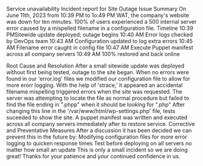 Service unavailability
Incident report for Site Outage
Issue Summary
On June 11th, 2023 from 10:39 PM to 1o:49 PM WAT, the company's website was down for ten minutes. 100% of users experienced a 500 internal server error caused by a mispelled filename in a configuration file.
Timeline
10:39 PMSitewide update deployed; outage begins
10:40 AM Error logs checked by DevOps team
10:43 AM Configuration updated to log extra errors
10:45 AM Filename error caught in config file
10:47 AM Execute Puppet manifest across all company servers
10:49 AM 100% restored and back online

Root Cause and Resolution
After a small sitewide update was deployed without first being tested, outage to the site began. When no errors were found in our 'error.log' files we modified our configuration file to allow for more erorr logging. With the help of 'strace,' it appeared an accidental filename mispelling triggered errors when the site was requested. The server was attempting to locate the file as normal procedure but failed to find the file ending in ".phpp" when it should be looking for ".php" After changing this line in the '/var/www/html/wp-settings.php' file, tests suceeded to show the site. A puppet manifest was written and executed across all company servers immediately after to restore service.
Corrective and Preventative Measures
After a discussion it has been decided we can prevent this in the future by:
Modifying configuration files for more error logging to quicken response times
Test before deploying on all servers no matter how small an update This is only a small incident so we are doing great! Thanks for your patience and your continued confidence in us.
